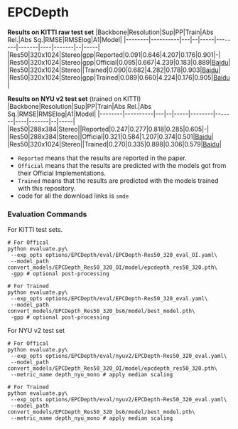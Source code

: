 # EPCDepth
**Results on KITTI raw test set**
|Backbone|Resolution|Sup|PP|Train|Abs Rel.|Abs Sq.|RMSE|RMSElog|A1|Model|
|--------|----------|---|--|-----|--------|-------|----|-------|--|-----|
|Res50|320x1024|Stereo|gpp|Reported|0.091|0.646|4.207|0.176|0.901|-|
|Res50|320x1024|Stereo|gpp|Official|0.095|0.667|4.239|0.183|0.889|[Baidu](https://pan.baidu.com/s/1X4TWog23u2Wk6m6H_mbApA)|
|Res50|320x1024|Stereo||Trained|0.090|0.682|4.282|0.178|0.903|[Baidu](https://pan.baidu.com/s/1-Q8N1hPPjKz3BZXbPv_opw)|
|Res50|320x1024|Stereo|gpp|Trained|0.089|0.660|4.224|0.176|0.905|[Baidu](https://pan.baidu.com/s/1-Q8N1hPPjKz3BZXbPv_opw)|

**Results on NYU v2 test set** (trained on KITTI)
|Backbone|Resolution|Sup|PP|Train|Abs Rel.|Abs Sq.|RMSE|RMSElog|A1|Model|
|--------|----------|---|--|-----|--------|-------|----|-------|--|-----|
|Res50|288x384|Stereo||Reported|0.247|0.277|0.818|0.285|0.605|-|
|Res50|288x384|Stereo||Official|0.321|0.584|1.207|0.374|0.501|[Baidu](https://pan.baidu.com/s/1X4TWog23u2Wk6m6H_mbApA)|
|Res50|320x1024|Stereo||Trained|0.270|0.335|0.898|0.306|0.579|[Baidu](https://pan.baidu.com/s/1-Q8N1hPPjKz3BZXbPv_opw)|

* `Reported` means that the results are reported in the paper.
* `Official` means that the results are predicted with the models got from their Official Implementations.
* `Trained` means that the results are predicted with the models trained with this repository.
* code for all the download links is `smde`

### Evaluation Commands
For KITTI test sets.
```
# For Offical
python evaluate.py\
 --exp_opts options/EPCDepth/eval/EPCDepth-Res50_320_eval_OI.yaml\
 --model_path convert_models/EPCDepth_Res50_320_OI/model/epcdepth_res50_320.pth\
 -gpp # optional post-processing

# For Trained
python evaluate.py\
 --exp_opts options/EPCDepth/eval/EPCDepth-Res50_320_eval.yaml\
 --model_path convert_models/EPCDepth_Res50_320_bs6/model/best_model.pth\
 -gpp # optional post-processing
```

For NYU v2 test set
```
# For Offical
python evaluate.py\
 --exp_opts options/EPCDepth/eval/nyuv2/EPCDepth-Res50_320_eval.yaml\
 --model_path convert_models/EPCDepth_Res50_320_OI/model/epcdepth_res50_320.pth\
 --metric_name depth_nyu_mono # apply median scaling

# For Trained
python evaluate.py\
 --exp_opts options/EPCDepth/eval/nyuv2/EPCDepth-Res50_320_eval.yaml\
 --model_path convert_models/EPCDepth_Res50_320_bs6/model/best_model.pth\
 --metric_name depth_nyu_mono # apply median scaling
```